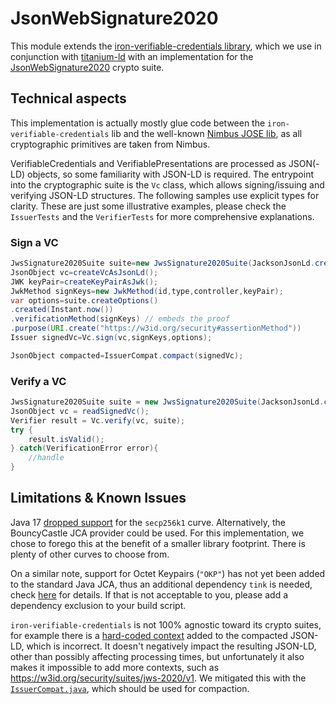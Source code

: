 # JsonWebSignature2020

This module extends the [iron-verifiable-credentials library](https://github.com/filip26/iron-verifiable-credentials),
which we use in conjunction with [titanium-ld](https://github.com/filip26/titanium-json-ld/) with an implementation for
the [JsonWebSignature2020](https://www.w3.org/community/reports/credentials/CG-FINAL-lds-jws2020-20220721) crypto suite.

## Technical aspects

This implementation is actually mostly glue code between the `iron-verifiable-credentials` lib and the
well-known [Nimbus JOSE lib](https://connect2id.com/products/nimbus-jose-jwt), as all cryptographic primitives are taken
from Nimbus.

VerifiableCredentials and VerifiablePresentations are processed as JSON(-LD) objects, so some familiarity with JSON-LD
is required.
The entrypoint into the cryptographic suite is the `Vc` class, which allows signing/issuing and verifying JSON-LD
structures. The following samples use explicit types for clarity. These are just some illustrative examples, please
check the `IssuerTests` and the `VerifierTests` for more comprehensive explanations.

### Sign a VC

```java
JwsSignature2020Suite suite=new JwsSignature2020Suite(JacksonJsonLd.createObjectMapper());
JsonObject vc=createVcAsJsonLd();
JWK keyPair=createKeyPairAsJwk();
JwkMethod signKeys=new JwkMethod(id,type,controller,keyPair);
var options=suite.createOptions()
.created(Instant.now())
.verificationMethod(signKeys) // embeds the proof
.purpose(URI.create("https://w3id.org/security#assertionMethod"))
Issuer signedVc=Vc.sign(vc,signKeys,options);

JsonObject compacted=IssuerCompat.compact(signedVc);
```

### Verify a VC

```java
JwsSignature2020Suite suite = new JwsSignature2020Suite(JacksonJsonLd.createObjectMapper());
JsonObject vc = readSignedVc();
Verifier result = Vc.verify(vc, suite);
try {
    result.isValid();
} catch(VerificationError error){
    //handle    
}
```

## Limitations & Known Issues

Java 17 [dropped support](https://connect2id.com/products/nimbus-jose-jwt/examples/jwt-with-es256k-signature) for
the `secp256k1` curve. Alternatively, the BouncyCastle JCA provider could be used.
For this implementation, we chose to forego this at the benefit of a smaller library footprint. There is plenty of other
curves to choose from.

On a similar note, support for Octet Keypairs (`"OKP"`) has not yet been added to the standard Java JCA, thus an
additional dependency `tink` is needed,
check [here](https://connect2id.com/products/nimbus-jose-jwt/examples/jwk-generation#okp) for details. If that is not
acceptable to you, please add a dependency exclusion to your build script.

`iron-verifiable-credentials` is not 100% agnostic toward its crypto suites, for example there is
a [hard-coded context](https://github.com/filip26/iron-verifiable-credentials/blob/82d13326c5f64a0f38c75d417ffc263febfd970d/src/main/java/com/apicatalog/vc/processor/Issuer.java#L122)
added to the compacted JSON-LD, which is incorrect. It doesn't negatively impact the resulting JSON-LD, other than
possibly affecting processing times, but unfortunately it also makes it impossible to add more contexts, such
as https://w3id.org/security/suites/jws-2020/v1. We mitigated this with
the [`IssuerCompat.java`](./src/main/java/org/eclipse/edc/security/signature/jws2020/IssuerCompat.java), which should be
used
for compaction.
